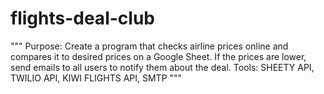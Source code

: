 # flights-deal-club
"""
Purpose: Create a program that checks airline prices online and compares it to desired prices on a Google Sheet.
If the prices are lower, send emails to all users to notify them about the deal.
Tools: SHEETY API, TWILIO API, KIWI FLIGHTS API, SMTP
"""

